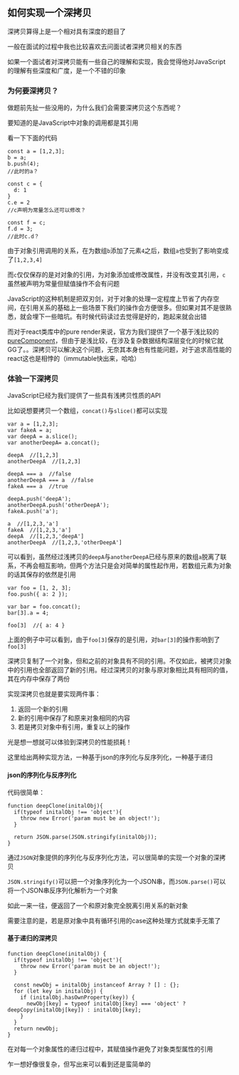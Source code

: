 ## 如何实现一个深拷贝
深拷贝算得上是一个相对具有深度的题目了   

一般在面试的过程中我也比较喜欢去问面试者深拷贝相关的东西   

如果一个面试者对深拷贝能有一些自己的理解和实现，我会觉得他对JavaScript的理解有些深度和广度，是一个不错的印象  

### 为何要深拷贝？   

做题前先扯一些没用的，为什么我们会需要深拷贝这个东西呢？   

要知道的是JavaScript中对象的调用都是其引用    

看一下下面的代码   

```
const a = [1,2,3];
b = a;
b.push(4);
//此时的a？

const c = {
  d: 1
}
c.e = 2
//c声明为常量怎么还可以修改？

const f = c;
f.d = 3;
//此时c.d？
```   

由于对象引用调用的关系，在为数组```b```添加了元素```4```之后，数组```a```也受到了影响变成了```[1,2,3,4]```   

而```c```仅仅保存的是对对象的引用，为对象添加或修改属性，并没有改变其引用，```c```虽然被声明为常量但赋值操作不会有问题    

JavaScript的这种机制是把双刃剑，对于对象的处理一定程度上节省了内存空间，在引用关系的基础上一些场景下我们的操作会方便很多。但如果对其不是很熟悉，就会埋下一些暗坑。有时候代码读过去觉得是好的，跑起来就会出错   

而对于react类库中的pure render来说，官方为我们提供了一个基于浅比较的[pureComponent](https://facebook.github.io/react/docs/react-api.html)，但由于是浅比较，在涉及复杂数据结构深层变化的时候它就GG了。。深拷贝可以解决这个问题，无奈其本身也有性能问题，对于追求高性能的react这也是相悖的（immutable快出来，哈哈）   

### 体验一下深拷贝

JavaScript已经为我们提供了一些具有浅拷贝性质的API   

比如说想要拷贝一个数组，```concat()```与```slice()```都可以实现   

```
var a = [1,2,3];
var fakeA = a;
var deepA = a.slice();
var anotherDeepA= a.concat();

deepA  //[1,2,3]
anotherDeepA  //[1,2,3]

deepA === a  //false
anotherDeepA === a  //false
fakeA === a  //true

deepA.push('deepA');
anotherDeepA.push('otherDeepA');
fakeA.push('a');

a  //[1,2,3,'a'] 
fakeA  //[1,2,3,'a'] 
deepA  //[1,2,3,'deepA']
anotherDeepA  //[1,2,3,'otherDeepA']
```   

可以看到，虽然经过浅拷贝的```deepA```与```anotherDeepA```已经与原来的数组```a```脱离了联系，不再会相互影响，但两个方法只是会对简单的属性起作用，若数组元素为对象的话其保存的依然是引用   

```
var foo = [1, 2, 3];
foo.push({ a: 2 });

var bar = foo.concat();
bar[3].a = 4;

foo[3]  //{ a: 4 }
```
上面的例子中可以看到，由于```foo[3]```保存的是引用，对```bar[3]```的操作影响到了```foo[3]```

深拷贝复制了一个对象，但和之前的对象具有不同的引用。不仅如此，被拷贝对象中的引用也全部返回了新的引用。经过深拷贝的对象与原对象相比具有相同的值，其在内存中保存了两份   

实现深拷贝也就是要实现两件事：   

1. 返回一个新的引用
2. 新的引用中保存了和原来对象相同的内容
3. 若是拷贝对象中有引用，重复以上的操作

光是想一想就可以体验到深拷贝的性能损耗！  
   
这里给出两种实现方法，一种基于json的序列化与反序列化，一种基于递归

#### json的序列化与反序列化

代码很简单：   

```
function deepClone(initalObj){
  if(typeof initalObj !== 'object'){
    throw new Error('param must be an object!');
  }

  return JSON.parse(JSON.stringify(initalObj));
}
```  

通过```JSON```对象提供的序列化与反序列化方法，可以很简单的实现一个对象的深拷贝    

```JSON.stringify()```可以把一个对象序列化为一个JSON串，而```JSON.parse()```可以将一个JSON串反序列化解析为一个对象   

如此一来一往，便返回了一个和原对象完全脱离引用关系的新对象   

需要注意的是，若是原对象中具有循环引用的case这种处理方式就束手无策了   

#### 基于递归的深拷贝

```
function deepClone(initalObj) {
  if(typeof initalObj !== 'object'){
    throw new Error('param must be an object!');
  }
  
  const newObj = initalObj instanceof Array ? [] : {};
  for (let key in initalObj) {
    if (initalObj.hasOwnProperty(key)) {
      newObj[key] = typeof initalObj[key] === 'object' ? deepCopy(initalObj[key]) : initalObj[key];
    }
  }
  return newObj;
}
```

在对每一个对象属性的递归过程中，其赋值操作避免了对象类型属性的引用    

乍一想好像很复杂，但写出来可以看到还是蛮简单的